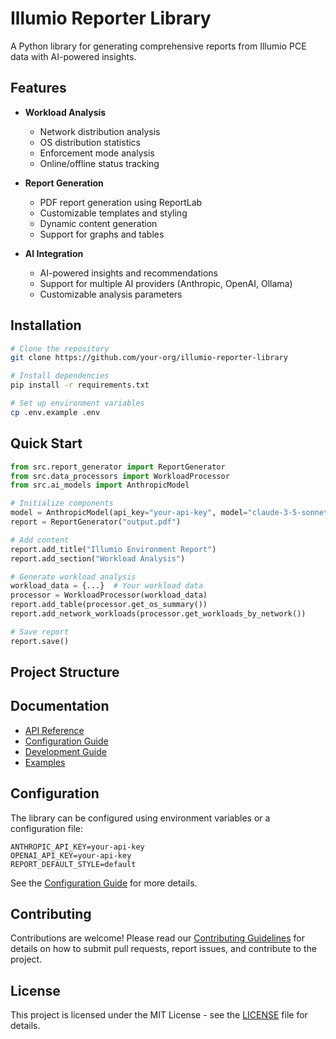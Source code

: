 # Illumio Reporter Library

A Python library for generating comprehensive reports from Illumio PCE data with AI-powered insights.

## Features

- **Workload Analysis**
  - Network distribution analysis
  - OS distribution statistics
  - Enforcement mode analysis
  - Online/offline status tracking

- **Report Generation**
  - PDF report generation using ReportLab
  - Customizable templates and styling
  - Dynamic content generation
  - Support for graphs and tables

- **AI Integration**
  - AI-powered insights and recommendations
  - Support for multiple AI providers (Anthropic, OpenAI, Ollama)
  - Customizable analysis parameters

## Installation

```bash
# Clone the repository
git clone https://github.com/your-org/illumio-reporter-library

# Install dependencies
pip install -r requirements.txt

# Set up environment variables
cp .env.example .env
```

## Quick Start

```python
from src.report_generator import ReportGenerator
from src.data_processors import WorkloadProcessor
from src.ai_models import AnthropicModel

# Initialize components
model = AnthropicModel(api_key="your-api-key", model="claude-3-5-sonnet-20240620")
report = ReportGenerator("output.pdf")

# Add content
report.add_title("Illumio Environment Report")
report.add_section("Workload Analysis")

# Generate workload analysis
workload_data = {...}  # Your workload data
processor = WorkloadProcessor(workload_data)
report.add_table(processor.get_os_summary())
report.add_network_workloads(processor.get_workloads_by_network())

# Save report
report.save()
```

## Project Structure

## Documentation

- [API Reference](docs/API.md)
- [Configuration Guide](docs/CONFIGURATION.md)
- [Development Guide](docs/DEVELOPMENT.md)
- [Examples](docs/EXAMPLES.md)

## Configuration

The library can be configured using environment variables or a configuration file:

```env
ANTHROPIC_API_KEY=your-api-key
OPENAI_API_KEY=your-api-key
REPORT_DEFAULT_STYLE=default
```

See the [Configuration Guide](docs/CONFIGURATION.md) for more details.

## Contributing

Contributions are welcome! Please read our [Contributing Guidelines](docs/CONTRIBUTING.md) for details on how to submit pull requests, report issues, and contribute to the project.

## License

This project is licensed under the MIT License - see the [LICENSE](LICENSE) file for details.
